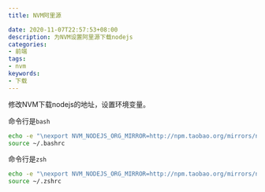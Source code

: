 ```yaml
---
title: NVM阿里源

date: 2020-11-07T22:57:53+08:00
description: 为NVM设置阿里源下载nodejs
categories:
- 前端
tags:
- nvm
keywords:
- 下载
---
```


修改NVM下载nodejs的地址，设置环境变量。

命令行是`bash`
```sh
echo -e "\nexport NVM_NODEJS_ORG_MIRROR=http://npm.taobao.org/mirrors/node" >> ~/.bashrc 
source ~/.bashrc
```

命令行是`zsh`
```sh
echo -e "\nexport NVM_NODEJS_ORG_MIRROR=http://npm.taobao.org/mirrors/node" >> ~/.zshrc 
source ~/.zshrc
```
